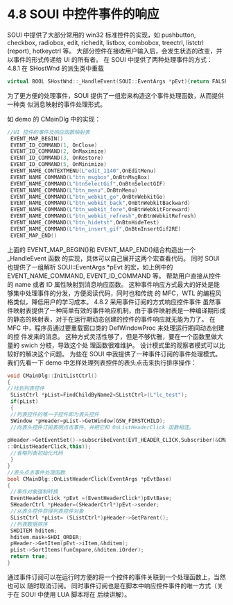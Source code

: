 # 4.8 SOUI 中控件事件的响应

SOUI 中提供了大部分常用的 win32 标准控件的实现，如 pushbutton, checkbox,
radiobox, edit, richedit, listbox, combobox, treectrl, listctrl (report), hotkeyctrl 等。
大部分控件在接收用户输入后，会发生状态的改变，并以事件的形式传递给 UI 的所有者。
在 SOUI 中提供了两种处理事件的方式：
4.8.1 在 SHostWnd 的派生类中重载

```cpp
virtual BOOL SHostWnd::_HandleEvent(SOUI::EventArgs *pEvt){return FALSE;}
```

为了更方便的处理事件，SOUI 提供了一组宏来构造这个事件处理函数，从而提供一种类
似消息映射的事件处理形式。

如 demo 的 CMainDlg 中的实现：

```cpp
//UI 控件的事件及响应函数映射表
 EVENT_MAP_BEGIN()
 EVENT_ID_COMMAND(1, OnClose)
 EVENT_ID_COMMAND(2, OnMaximize)
 EVENT_ID_COMMAND(3, OnRestore)
 EVENT_ID_COMMAND(5, OnMinimize)
 EVENT_NAME_CONTEXTMENU(L"edit_1140",OnEditMenu)
 EVENT_NAME_COMMAND(L"btn_msgbox",OnBtnMsgBox)
 EVENT_NAME_COMMAND(L"btnSelectGif",OnBtnSelectGIF)
 EVENT_NAME_COMMAND(L"btn_menu",OnBtnMenu)
 EVENT_NAME_COMMAND(L"btn_webkit_go",OnBtnWebkitGo)
 EVENT_NAME_COMMAND(L"btn_webkit_back",OnBtnWebkitBackward)
 EVENT_NAME_COMMAND(L"btn_webkit_fore",OnBtnWebkitForeward)
 EVENT_NAME_COMMAND(L"btn_webkit_refresh",OnBtnWebkitRefresh)
 EVENT_NAME_COMMAND(L"btn_hidetst",OnBtnHideTest)
 EVENT_NAME_COMMAND(L"btn_insert_gif",OnBtnInsertGif2RE)
 EVENT_MAP_END() 
 ```

 上面的 EVENT_MAP_BEGIN()和 EVENT_MAP_END()结合构造出一个_HandleEvent 函数
的实现，具体可以自己展开这两个宏查看代码。
同时 SOUI 也提供了一组解析 SOUI::EventArgs *pEvt 的宏，如上例中的
EVENT_NAME_COMMAND, EVENT_ID_COMMAND 等。
帮助用户直接从控件的 name 或者 ID 属性映射到消息响应函数。
这种事件响应方式最大的好处是能够集中处理事件的分发，方便阅读代码，同时也和传统
的 MFC，WTL 的编程风格类似，降低用户的学习成本。
4.8.2 采用事件订阅的方式响应控件事件
虽然事件映射表提供了一种简单有效的事件响应机制，由于事件映射表是一种编译期形成
的静态的映射表，对于在运行期动态创建的控件的事件响应就无能为力了。
在 MFC 中，程序员通过要重载窗口类的 DefWindowProc 来处理运行期间动态创建的控
件发来的消息。
这种方式灵活性够了，但是不够优雅，要在一个函数里做大量的 swich 分枝，导致这个处
理函数很难维护。
设计模式里的观察者模式可以比较好的解决这个问题。
为些在 SOUI 中我提供了一种事件订阅的事件处理模式。
我们先看一下 demo 中怎样处理列表控件的表头点击来执行排序操作：

```cpp
void CMainDlg::InitListCtrl()
{
//找到列表控件
 SListCtrl *pList=FindChildByName2<SListCtrl>(L"lc_test");
 if(pList)
 {
 //列表控件的唯一子控件即为表头控件
 SWindow *pHeader=pList->GetWindow(GSW_FIRSTCHILD);
 //向表头控件订阅表明点击事件，并把它和 OnListHeaderClick 函数相连。
 
pHeader->GetEventSet()->subscribeEvent(EVT_HEADER_CLICK,Subscriber(&CMainDlg
::OnListHeaderClick,this));
 //省略列表初始化代码 
 }
}
//表头点击事件处理函数
bool CMainDlg::OnListHeaderClick(EventArgs *pEvtBase)
{
 //事件对象强制转换
 EventHeaderClick *pEvt =(EventHeaderClick*)pEvtBase;
 SHeaderCtrl *pHeader=(SHeaderCtrl*)pEvt->sender;
 //从表头控件获得列表控件对象
 SListCtrl *pList= (SListCtrl*)pHeader->GetParent();
 //列表数据排序
 SHDITEM hditem;
 hditem.mask=SHDI_ORDER;
 pHeader->GetItem(pEvt->iItem,&hditem);
 pList->SortItems(funCmpare,&hditem.iOrder);
 return true;
}
```

通过事件订阅可以在运行时方便的将一个控件的事件关联到一个处理函数上，当然也可以
随时取消订阅。
同时事件订阅也是在脚本中响应控件事件的唯一方式（关于在 SOUI 中使用 LUA 脚本将在
后续讲解）。
